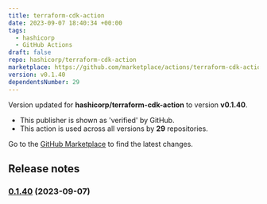 ```yaml
---
title: terraform-cdk-action
date: 2023-09-07 18:40:34 +00:00
tags:
  - hashicorp
  - GitHub Actions
draft: false
repo: hashicorp/terraform-cdk-action
marketplace: https://github.com/marketplace/actions/terraform-cdk-action
version: v0.1.40
dependentsNumber: 29
---
```



Version updated for **hashicorp/terraform-cdk-action** to version **v0.1.40**.
- This publisher is shown as 'verified' by GitHub.
- This action is used across all versions by **29** repositories.

Go to the [GitHub Marketplace](https://github.com/marketplace/actions/terraform-cdk-action) to find the latest changes.

## Release notes


### [0.1.40](https://github.com/hashicorp/terraform-cdk-action/compare/v0.1.39...v0.1.40) (2023-09-07)


